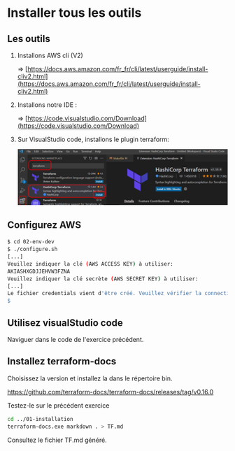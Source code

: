 # Installer tous les outils

## Les outils

1. Installons AWS cli (V2)

    => [https://docs.aws.amazon.com/fr_fr/cli/latest/userguide/install-cliv2.html](https://docs.aws.amazon.com/fr_fr/cli/latest/userguide/install-cliv2.html)

2. Installons notre IDE :

    => [https://code.visualstudio.com/Download](https://code.visualstudio.com/Download)

3. Sur VisualStudio code, installons le plugin terraform:

    ![](../../../docs/assets/images/plugin_tf.png)

## Configurez AWS

```bash
$ cd 02-env-dev
$ ./configure.sh
[...]
Veuillez indiquer la clé (AWS ACCESS KEY) à utiliser:
AKIASHXGDJJEHVW3FZNA
Veuillez indiquer la clé secrète (AWS SECRET KEY) à utiliser:
[...]
Le fichier credentials vient d'être créé. Veuillez vérifier la connectivité AWS avec 'aws sts get-caller-identity'
$
```

## Utilisez visualStudio code

Naviguer dans le code de l'exercice précédent.

## Installez terraform-docs

Choisissez la version et installez la dans le répertoire bin.

https://github.com/terraform-docs/terraform-docs/releases/tag/v0.16.0

Testez-le sur le précédent exercice

```bash
cd ../01-installation
terraform-docs.exe markdown . > TF.md
```

Consultez le fichier TF.md généré.